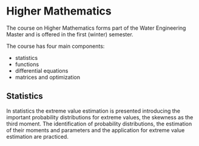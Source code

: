 # Higher Mathematics
The course on Higher Mathematics forms part of the Water Engineering Master and is offered in the first (winter) semester.

The course has four main components:
- statistics
- functions
- differential equations
- matrices and optimization

## Statistics

In statistics the extreme value estimation is presented introducing the important probability distributions for extreme values, the skewness as the third moment. The identification of probability distributions, the estimation of their moments and parameters and the application for extreme value estimation are practiced. 
